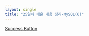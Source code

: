 ```yaml
---
layout: single
title: "25일차 배운 내용 정리-MySQL(6)"
---
```


<a href="#" class="btn--success">Success Button</a>

